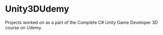 # Unity3DUdemy
Projects worked on as a part of the Complete C# Unity Game Developer 3D course on Udemy. 
